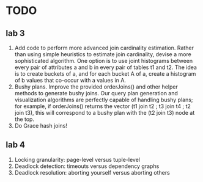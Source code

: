 # TODO

## lab 3
1. Add code to perform more advanced join cardinality estimation. Rather than using simple heuristics to estimate join cardinality, devise a more sophisticated algorithm. One option is to use joint histograms between every pair of attributes a and b in every pair of tables t1 and t2. The idea is to create buckets of a, and for each bucket A of a, create a histogram of b values that co-occur with a values in A.
2. Bushy plans. Improve the provided orderJoins() and other helper methods to generate bushy joins. Our query plan generation and visualization algorithms are perfectly capable of handling bushy plans; for example, if orderJoins() returns the vector (t1 join t2 ; t3 join t4 ; t2 join t3), this will correspond to a bushy plan with the (t2 join t3) node at the top.
3. Do Grace hash joins!

## lab 4
1. Locking granularity: page-level versus tuple-level
2. Deadlock detection: timeouts versus dependency graphs
3. Deadlock resolution: aborting yourself versus aborting others
